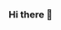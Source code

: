 ### Hi there 👋

<!--
**AdekunleAriyo/AdekunleAriyo** is a ✨ _special_ ✨ repository because its `README.md` (this file) appears on your GitHub profile.

Here are some ideas to get you started:

- 🔭 I’m currently working on improving on my flutter skills.
- 🌱 I’m currently learning Flutter and DART.
- 👯 I’m looking to collaborate on building responsive mobile applications.
- 🤔 I’m looking for help with State management.
- 💬 Ask me about 
- 📫 How to reach me: dekunlearry@gmail.com, 08027608299
- 😄 Pronouns: HE/HIM
- ⚡ Fun fact: I love coding.

-->
